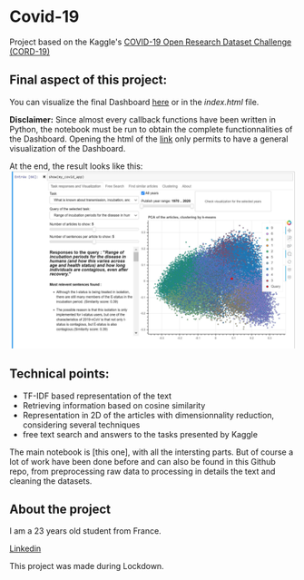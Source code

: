 # Covid-19
Project based on the Kaggle's [COVID-19 Open Research Dataset Challenge (CORD-19)](https://www.kaggle.com/allen-institute-for-ai/CORD-19-research-challenge)


## Final aspect of this project: 
You can visualize the final Dashboard [here](https://adrihans.github.io/Covid-19/) or in the *index.html* file.

**Disclaimer:** Since almost every callback functions have been written in Python, the notebook must be run to obtain the complete functionnalities of the Dashboard. Opening the html of the [link](https://adrihans.github.io/Covid-19/) only permits to have a general visualization of the Dashboard.


At the end, the result looks like this:
![Image of Dahsboard](https://github.com/adrihans/Covid-19/blob/master/Dashboard/Capture_dashboard.JPG)

## Technical points:

- TF-IDF based representation of the text
- Retrieving information based on cosine similarity
- Representation in 2D of the articles with dimensionnality reduction, considering several techniques
- free text search and answers to the tasks presented by Kaggle


The main notebook is [this one], with all the intersting parts. But of course a lot of work have been done before and can also be found in this Github repo, from preprocessing raw data to processing in details the text and cleaning the datasets.

## About the project
I am a 23 years old student from France.

[Linkedin](https://www.linkedin.com/in/adrien-hans/)

This project was made during Lockdown.
